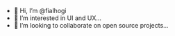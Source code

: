 - 👋 Hi, I’m @fialhogi
- 👀 I’m interested in UI and UX...
- 💞️ I’m looking to collaborate on open source projects...


